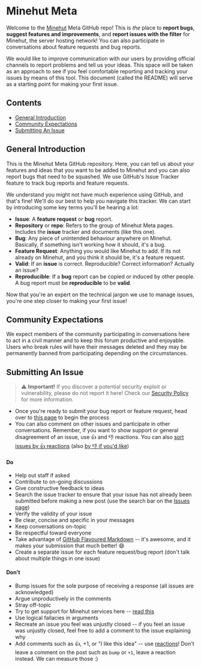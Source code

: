 # Minehut Meta
Welcome to the [Minehut](https://minehut.com) Meta GitHub repo! This is *the* place to **report bugs**, **suggest features and improvements**, and **report issues with the filter** for Minehut, the server hosting network! You can also participate in conversations about feature requests and bug reports. 

We would like to improve communication with our users by providing official channels to report problems and tell us your ideas. This space will be taken as an approach to see if you feel comfortable reporting and tracking your issues by means of this tool. This document (called the README) will serve as a starting point for making your first issue.

## Contents
- [General Introduction](https://github.com/Minehut/Meta#general-introduction)
- [Community Expectations](https://github.com/Minehut/Meta#community-expectations)
- [Submitting An Issue](https://github.com/Minehut/Meta#submitting-an-issue)

## General Introduction
This is the Minehut Meta GitHub repository. Here, you can tell us about your features and ideas that you want to be added to Minehut and you can also report bugs that need to be squashed. We use GitHub's Issue Tracker feature to track bug reports and feature requests.

We understand you might not have much experience using GitHub, and that's fine! We'll do our best to help you navigate this tracker. We can start by introducing some key terms you'll be hearing a lot:
- **Issue**: A **feature request** or **bug** report.
- **Repository** or **repo**: Refers to the group of Minehut Meta pages. Includes the **issue** tracker and documents (like this one).
- **Bug**: Any piece of unintended behaviour anywhere on Minehut. Basically, if something isn't working how it should, it's a bug.
- **Feature Request**: Anything you would like Minehut to add. If its not already on Minehut, and you think it should be, it's a feature request.
- **Valid**: If an **issue** is correct. Reproducible? Correct information? Actually an issue?
- **Reproducible**: If a **bug** report can be copied or induced by other people. A bug report must be **reproducible** to be **valid**.

Now that you're an expert on the technical jargon we use to manage issues, you're one step closer to making your first issue!

## Community Expectations
We expect members of the community participating in conversations here to act in a civil manner and to keep this forum productive and enjoyable. Users who break rules will have their messages deleted and they may be permanently banned from participating depending on the circumstances.

## Submitting An Issue
> ⚠️ **Important!** If you discover a potential security exploit or vulnerability, please do not report it here! Check our [Security Policy](https://github.com/Minehut/Meta/security/policy) for more information.

- Once you're ready to submit your bug report or feature request, head over to [this page](https://github.com/Minehut/Meta/issues/new/choose) to begin the process
- You can also comment on other issues and participate in other conversations. Remember, if you want to show support or general disagreement of an issue, use 👍 and 👎 reactions. You can also [sort issues by 👍 reactions](https://github.com/Minehut/Meta/issues?q=is%3Aissue+sort%3Areactions-%2B1-desc) (also [by 👎 if you'd like](https://github.com/Minehut/Meta/issues?q=is%3Aissue+sort%3Areactions--1-desc))

#### Do
- Help out staff if asked
- Contribute to on-going discussions
- Give constructive feedback to ideas
- Search the issue tracker to ensure that your issue has not already been submitted before making a new post (use the search bar on the [Issues page](https://github.com/Minehut/Meta/issues))
- Verify the validity of your issue
- Be clear, concise and specific in your messages
- Keep conversations on-topic
- Be respectful toward everyone
- Take advantage of [GitHub Flavoured Markdown](https://github.com/adam-p/markdown-here/wiki/Markdown-Cheatsheet) -- it's awesome, and it makes your submission that much better! 😄
- Create a separate issue for each feature request/bug report (don't talk about multiple things in one issue)

#### Don't
- Bump issues for the sole purpose of receiving a response (all issues are acknowledged)
- Argue unproductively in the comments
- Stray off-topic
- Try to get support for Minehut services here -- [read this](https://github.com/Minehut/Meta/blob/master/SUPPORT.md)
- Use logical fallacies in arguments
- Recreate an issue you feel was unjustly closed -- if you feel an issue was unjustly closed, feel free to add a comment to the issue explaining why
- Add comments such as 👍, +1, or "I like this idea" -- use [reactions](https://github.blog/2016-03-10-add-reactions-to-pull-requests-issues-and-comments/)! Don't leave a comment on the post such as `bump` or `+1`, leave a reaction instead. We can measure those :)
